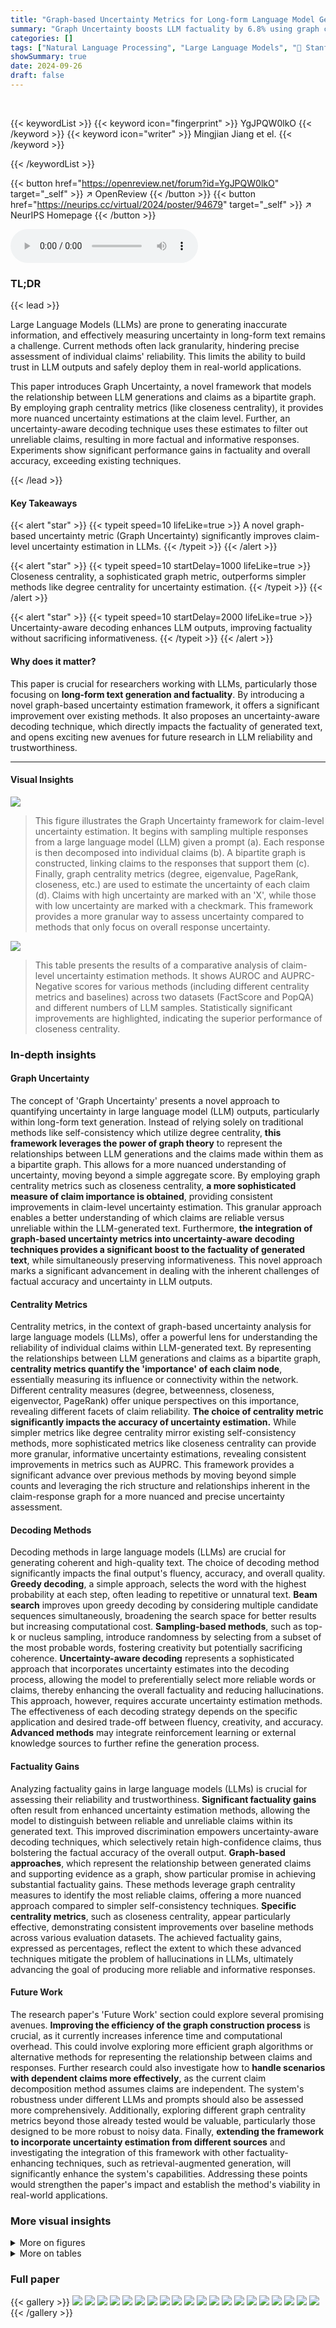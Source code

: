```yaml
---
title: "Graph-based Uncertainty Metrics for Long-form Language Model Generations"
summary: "Graph Uncertainty boosts LLM factuality by 6.8% using graph centrality to estimate claim-level uncertainty and a novel uncertainty-aware decoding process."
categories: []
tags: ["Natural Language Processing", "Large Language Models", "🏢 Stanford University",]
showSummary: true
date: 2024-09-26
draft: false
---
```


<br>

{{< keywordList >}}
{{< keyword icon="fingerprint" >}} YgJPQW0lkO {{< /keyword >}}
{{< keyword icon="writer" >}} Mingjian Jiang et el. {{< /keyword >}}
 
{{< /keywordList >}}

{{< button href="https://openreview.net/forum?id=YgJPQW0lkO" target="_self" >}}
↗ OpenReview
{{< /button >}}
{{< button href="https://neurips.cc/virtual/2024/poster/94679" target="_self" >}}
↗ NeurIPS Homepage
{{< /button >}}


<audio controls>
    <source src="https://ai-paper-reviewer.com/YgJPQW0lkO/podcast.wav" type="audio/wav">
    Your browser does not support the audio element.
</audio>


### TL;DR


{{< lead >}}

Large Language Models (LLMs) are prone to generating inaccurate information, and effectively measuring uncertainty in long-form text remains a challenge.  Current methods often lack granularity, hindering precise assessment of individual claims' reliability.  This limits the ability to build trust in LLM outputs and safely deploy them in real-world applications.

This paper introduces Graph Uncertainty, a novel framework that models the relationship between LLM generations and claims as a bipartite graph.  By employing graph centrality metrics (like closeness centrality), it provides more nuanced uncertainty estimations at the claim level.  Further, an uncertainty-aware decoding technique uses these estimates to filter out unreliable claims, resulting in more factual and informative responses. Experiments show significant performance gains in factuality and overall accuracy, exceeding existing techniques.

{{< /lead >}}


#### Key Takeaways

{{< alert "star" >}}
{{< typeit speed=10 lifeLike=true >}} A novel graph-based uncertainty metric (Graph Uncertainty) significantly improves claim-level uncertainty estimation in LLMs. {{< /typeit >}}
{{< /alert >}}

{{< alert "star" >}}
{{< typeit speed=10 startDelay=1000 lifeLike=true >}} Closeness centrality, a sophisticated graph metric, outperforms simpler methods like degree centrality for uncertainty estimation. {{< /typeit >}}
{{< /alert >}}

{{< alert "star" >}}
{{< typeit speed=10 startDelay=2000 lifeLike=true >}} Uncertainty-aware decoding enhances LLM outputs, improving factuality without sacrificing informativeness. {{< /typeit >}}
{{< /alert >}}

#### Why does it matter?
This paper is crucial for researchers working with LLMs, particularly those focusing on **long-form text generation and factuality**. By introducing a novel graph-based uncertainty estimation framework, it offers a significant improvement over existing methods.  It also proposes an uncertainty-aware decoding technique, which directly impacts the factuality of generated text, and opens exciting new avenues for future research in LLM reliability and trustworthiness.

------
#### Visual Insights



![](https://ai-paper-reviewer.com/YgJPQW0lkO/figures_1_1.jpg)

> This figure illustrates the Graph Uncertainty framework for claim-level uncertainty estimation.  It begins with sampling multiple responses from a large language model (LLM) given a prompt (a). Each response is then decomposed into individual claims (b).  A bipartite graph is constructed, linking claims to the responses that support them (c). Finally, graph centrality metrics (degree, eigenvalue, PageRank, closeness, etc.) are used to estimate the uncertainty of each claim (d). Claims with high uncertainty are marked with an 'X', while those with low uncertainty are marked with a checkmark.  This framework provides a more granular way to assess uncertainty compared to methods that only focus on overall response uncertainty.





![](https://ai-paper-reviewer.com/YgJPQW0lkO/tables_3_1.jpg)

> This table presents the results of a comparative analysis of claim-level uncertainty estimation methods.  It shows AUROC and AUPRC-Negative scores for various methods (including different centrality metrics and baselines) across two datasets (FactScore and PopQA) and different numbers of LLM samples.  Statistically significant improvements are highlighted, indicating the superior performance of closeness centrality.





### In-depth insights


#### Graph Uncertainty
The concept of 'Graph Uncertainty' presents a novel approach to quantifying uncertainty in large language model (LLM) outputs, particularly within long-form text generation.  Instead of relying solely on traditional methods like self-consistency which utilize degree centrality, **this framework leverages the power of graph theory** to represent the relationships between LLM generations and the claims made within them as a bipartite graph.  This allows for a more nuanced understanding of uncertainty, moving beyond a simple aggregate score. By employing graph centrality metrics such as closeness centrality, **a more sophisticated measure of claim importance is obtained**, providing consistent improvements in claim-level uncertainty estimation. This granular approach enables a better understanding of which claims are reliable versus unreliable within the LLM-generated text.  Furthermore, **the integration of graph-based uncertainty metrics into uncertainty-aware decoding techniques provides a significant boost to the factuality of generated text**, while simultaneously preserving informativeness. This novel approach marks a significant advancement in dealing with the inherent challenges of factual accuracy and uncertainty in LLM outputs.

#### Centrality Metrics
Centrality metrics, in the context of graph-based uncertainty analysis for large language models (LLMs), offer a powerful lens for understanding the reliability of individual claims within LLM-generated text.  By representing the relationships between LLM generations and claims as a bipartite graph, **centrality metrics quantify the 'importance' of each claim node**, essentially measuring its influence or connectivity within the network.  Different centrality measures (degree, betweenness, closeness, eigenvector, PageRank) offer unique perspectives on this importance, revealing different facets of claim reliability.  **The choice of centrality metric significantly impacts the accuracy of uncertainty estimation.**  While simpler metrics like degree centrality mirror existing self-consistency methods, more sophisticated metrics like closeness centrality can provide more granular, informative uncertainty estimations, revealing consistent improvements in metrics such as AUPRC. This framework provides a significant advance over previous methods by moving beyond simple counts and leveraging the rich structure and relationships inherent in the claim-response graph for a more nuanced and precise uncertainty assessment.

#### Decoding Methods
Decoding methods in large language models (LLMs) are crucial for generating coherent and high-quality text.  The choice of decoding method significantly impacts the final output's fluency, accuracy, and overall quality.  **Greedy decoding**, a simple approach, selects the word with the highest probability at each step, often leading to repetitive or unnatural text.  **Beam search** improves upon greedy decoding by considering multiple candidate sequences simultaneously, broadening the search space for better results but increasing computational cost.  **Sampling-based methods**, such as top-k or nucleus sampling, introduce randomness by selecting from a subset of the most probable words, fostering creativity but potentially sacrificing coherence.  **Uncertainty-aware decoding** represents a sophisticated approach that incorporates uncertainty estimates into the decoding process, allowing the model to preferentially select more reliable words or claims, thereby enhancing the overall factuality and reducing hallucinations.  This approach, however, requires accurate uncertainty estimation methods. The effectiveness of each decoding strategy depends on the specific application and desired trade-off between fluency, creativity, and accuracy.  **Advanced methods** may integrate reinforcement learning or external knowledge sources to further refine the generation process.

#### Factuality Gains
Analyzing factuality gains in large language models (LLMs) is crucial for assessing their reliability and trustworthiness.  **Significant factuality gains** often result from enhanced uncertainty estimation methods, allowing the model to distinguish between reliable and unreliable claims within its generated text.  This improved discrimination empowers uncertainty-aware decoding techniques, which selectively retain high-confidence claims, thus bolstering the factual accuracy of the overall output.  **Graph-based approaches**, which represent the relationship between generated claims and supporting evidence as a graph, show particular promise in achieving substantial factuality gains. These methods leverage graph centrality measures to identify the most reliable claims, offering a more nuanced approach compared to simpler self-consistency techniques.  **Specific centrality metrics**, such as closeness centrality, appear particularly effective, demonstrating consistent improvements over baseline methods across various evaluation datasets.  The achieved factuality gains, expressed as percentages, reflect the extent to which these advanced techniques mitigate the problem of hallucinations in LLMs, ultimately advancing the goal of producing more reliable and informative responses.

#### Future Work
The research paper's 'Future Work' section could explore several promising avenues.  **Improving the efficiency of the graph construction process** is crucial, as it currently increases inference time and computational overhead.  This could involve exploring more efficient graph algorithms or alternative methods for representing the relationship between claims and responses.  Further research could also investigate how to **handle scenarios with dependent claims more effectively**, as the current claim decomposition method assumes claims are independent.  The system's robustness under different LLMs and prompts should also be assessed more comprehensively.  Additionally, exploring different graph centrality metrics beyond those already tested would be valuable, particularly those designed to be more robust to noisy data.  Finally, **extending the framework to incorporate uncertainty estimation from different sources** and investigating the integration of this framework with other factuality-enhancing techniques, such as retrieval-augmented generation, will significantly enhance the system's capabilities. Addressing these points would strengthen the paper's impact and establish the method's viability in real-world applications.


### More visual insights

<details>
<summary>More on figures
</summary>


![](https://ai-paper-reviewer.com/YgJPQW0lkO/figures_4_1.jpg)

> This figure illustrates the uncertainty-aware decoding framework.  It takes as input a set of claims with associated uncertainty scores (obtained from the graph uncertainty method shown in Figure 1). Claims with uncertainty scores below a threshold are selected.  An LLM then synthesizes these selected claims into a coherent paragraph. The threshold parameter controls the trade-off between factuality (fewer false claims) and informativeness (more claims included in the final output).


![](https://ai-paper-reviewer.com/YgJPQW0lkO/figures_7_1.jpg)

> The figure shows the precision of claims (y-axis) plotted against the number of true claims (x-axis) for different methods including greedy decoding, CoVe, and several variants of Uncertainty-Aware Decoding (UAD).  Different UAD variants use different uncertainty estimation methods to filter claims before generating the response.  The graph illustrates the trade-off between factuality (precision of claims) and informativeness (number of true claims).  UAD methods, particularly those employing the closeness centrality metric, show a better trade-off compared to non-UAD baselines. The shaded regions represent confidence intervals.


![](https://ai-paper-reviewer.com/YgJPQW0lkO/figures_8_1.jpg)

> This figure presents the results of an ablation study to analyze the effectiveness of closeness centrality for uncertainty estimation. Subfigure (a) shows that false claims have a greater average distance to other claims in the semantic graph compared to true claims, demonstrating the effectiveness of the closeness centrality metric.  Subfigure (b) demonstrates that increasing the number of responses used to construct the claim node set consistently improves performance, highlighting the impact of the graph structure on uncertainty estimation.  The results show that closeness centrality is effective at discriminating between true and false claims because of the relationships between nodes within the graph.  More connections indicate higher centrality and a higher likelihood of factual accuracy.


![](https://ai-paper-reviewer.com/YgJPQW0lkO/figures_8_2.jpg)

> This figure presents an ablation study to analyze the effectiveness of closeness centrality in discriminating between true and false claims and how the performance changes with the number of responses used to construct the claim node set.  The left subplot (a) shows that false claims have a greater average distance to other claims than true claims in the semantic graph, supporting the use of closeness centrality. The right subplot (b) demonstrates that increasing the number of responses consistently improves performance in uncertainty estimation, highlighting the benefit of using more granular graph information.


![](https://ai-paper-reviewer.com/YgJPQW0lkO/figures_17_1.jpg)

> This figure shows the AUROC curves for different uncertainty estimation methods on the FactScore dataset using the GPT-3.5 model with 10 response samples.  The closeness centrality (CC) method significantly outperforms baseline methods such as post-hoc verbalized confidence (PH-VC), self-consistency (SC), and self-consistency combined with verbalized confidence (SC+VC), demonstrating its superior ability to distinguish between true and false claims.


![](https://ai-paper-reviewer.com/YgJPQW0lkO/figures_17_2.jpg)

> This figure shows the results of the Uncertainty-Aware Decoding (UAD) method compared to other baselines (greedy decoding and CoVe). The x-axis represents the number of true claims, while the y-axis represents the precision of claims (factuality). Each curve represents a different threshold for filtering claims based on uncertainty scores. The results show that UAD with closeness centrality consistently outperforms other methods, achieving a better trade-off between factuality and informativeness.


![](https://ai-paper-reviewer.com/YgJPQW0lkO/figures_17_3.jpg)

> This figure compares different decoding methods for evaluating the trade-off between the factuality and informativeness of the generated responses. The x-axis represents the informativeness (number of true claims), and the y-axis represents the factuality (precision of claims). The plot shows the Pareto frontier, illustrating the best possible trade-offs between factuality and informativeness. UAD (Uncertainty-Aware Decoding) methods consistently achieve a better trade-off than greedy decoding and CoVe baselines, demonstrating the effectiveness of incorporating uncertainty estimates into the decoding process.


![](https://ai-paper-reviewer.com/YgJPQW0lkO/figures_18_1.jpg)

> This figure shows the results of the Uncertainty-Aware Decoding (UAD) method.  It compares the performance of UAD using different uncertainty estimation methods (Self-Consistency with greedy decoding, Self-Consistency with multi-sample decoding, Self-Consistency + In-line Verbalized Confidence with multi-sample decoding, and Closeness Centrality with multi-sample decoding) against greedy decoding and CoVe baselines. The x-axis represents the number of true claims, and the y-axis represents the precision of the claims. The figure demonstrates that UAD with better claim-level uncertainty estimation achieves a better balance between factuality and informativeness.


</details>




<details>
<summary>More on tables
</summary>


![](https://ai-paper-reviewer.com/YgJPQW0lkO/tables_6_1.jpg)
> This table presents the results of a comparative analysis of different claim-level uncertainty estimation methods.  It compares the Area Under the ROC Curve (AUROC) and Area Under the Precision-Recall Curve for the negative class (AUPRC-Negative) across various models (GPT-3.5, GPT-4, Llama-3), numbers of response samples (|R|=5 or 10), and uncertainty estimation methods (including closeness centrality, self-consistency, and verbalized confidence).  Statistically significant improvements are highlighted. The table helps to show that the closeness centrality method outperforms other methods for estimating uncertainty at the claim level.

![](https://ai-paper-reviewer.com/YgJPQW0lkO/tables_16_1.jpg)
> This table presents the results of a systematic comparison of different claim-level uncertainty estimation methods.  It compares the Area Under the ROC Curve (AUROC) and the Area Under the Precision-Recall Curve for the Negative class (AUPRC-Negative) across various models (GPT-3.5, GPT-4, Llama-3), dataset (FactScore, PopQA), and number of response samples (|R|=5, |R|=10).  The methods compared include several baselines (Verbalized Confidence, Self-Consistency) and the proposed Graph Uncertainty method using various centrality metrics (degree, betweenness, eigenvector, PageRank, closeness). Statistically significant improvements (p<0.05) are highlighted in bold.

</details>




### Full paper

{{< gallery >}}
<img src="https://ai-paper-reviewer.com/YgJPQW0lkO/1.png" class="grid-w50 md:grid-w33 xl:grid-w25" />
<img src="https://ai-paper-reviewer.com/YgJPQW0lkO/2.png" class="grid-w50 md:grid-w33 xl:grid-w25" />
<img src="https://ai-paper-reviewer.com/YgJPQW0lkO/3.png" class="grid-w50 md:grid-w33 xl:grid-w25" />
<img src="https://ai-paper-reviewer.com/YgJPQW0lkO/4.png" class="grid-w50 md:grid-w33 xl:grid-w25" />
<img src="https://ai-paper-reviewer.com/YgJPQW0lkO/5.png" class="grid-w50 md:grid-w33 xl:grid-w25" />
<img src="https://ai-paper-reviewer.com/YgJPQW0lkO/6.png" class="grid-w50 md:grid-w33 xl:grid-w25" />
<img src="https://ai-paper-reviewer.com/YgJPQW0lkO/7.png" class="grid-w50 md:grid-w33 xl:grid-w25" />
<img src="https://ai-paper-reviewer.com/YgJPQW0lkO/8.png" class="grid-w50 md:grid-w33 xl:grid-w25" />
<img src="https://ai-paper-reviewer.com/YgJPQW0lkO/9.png" class="grid-w50 md:grid-w33 xl:grid-w25" />
<img src="https://ai-paper-reviewer.com/YgJPQW0lkO/10.png" class="grid-w50 md:grid-w33 xl:grid-w25" />
<img src="https://ai-paper-reviewer.com/YgJPQW0lkO/11.png" class="grid-w50 md:grid-w33 xl:grid-w25" />
<img src="https://ai-paper-reviewer.com/YgJPQW0lkO/12.png" class="grid-w50 md:grid-w33 xl:grid-w25" />
<img src="https://ai-paper-reviewer.com/YgJPQW0lkO/13.png" class="grid-w50 md:grid-w33 xl:grid-w25" />
<img src="https://ai-paper-reviewer.com/YgJPQW0lkO/14.png" class="grid-w50 md:grid-w33 xl:grid-w25" />
<img src="https://ai-paper-reviewer.com/YgJPQW0lkO/15.png" class="grid-w50 md:grid-w33 xl:grid-w25" />
<img src="https://ai-paper-reviewer.com/YgJPQW0lkO/16.png" class="grid-w50 md:grid-w33 xl:grid-w25" />
<img src="https://ai-paper-reviewer.com/YgJPQW0lkO/17.png" class="grid-w50 md:grid-w33 xl:grid-w25" />
<img src="https://ai-paper-reviewer.com/YgJPQW0lkO/18.png" class="grid-w50 md:grid-w33 xl:grid-w25" />
<img src="https://ai-paper-reviewer.com/YgJPQW0lkO/19.png" class="grid-w50 md:grid-w33 xl:grid-w25" />
<img src="https://ai-paper-reviewer.com/YgJPQW0lkO/20.png" class="grid-w50 md:grid-w33 xl:grid-w25" />
{{< /gallery >}}